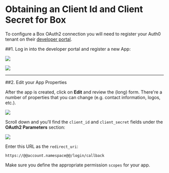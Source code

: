 # Obtaining an Client Id and Client Secret for Box

To configure a Box OAuth2 connection you will need to register your Auth0 tenant on their [developer portal](https://developers.box.com/).

##1. Log in into the developer portal and register a new App:

![](@@env.MEDIA_URL@@/articles/box-clientid/box-register-1.png)

![](@@env.MEDIA_URL@@/articles/box-clientid/box-register-2.png)

---

##2. Edit your App Properties

After the app is created, click on __Edit__ and review the (long) form. There're a number of properties that you can change (e.g. contact information, logos, etc.).

![](@@env.MEDIA_URL@@/articles/box-clientid/box-register-3.png)

Scroll down and you'll find the `client_id` and `client_secret` fields under the __OAuth2 Parameters__ section:

![](@@env.MEDIA_URL@@/articles/box-clientid/box-register-4.png)

Enter this URL as the `redirect_uri`:

	https://@@account.namespace@@/login/callback

Make sure you define the appropriate permission `scopes` for your app.
